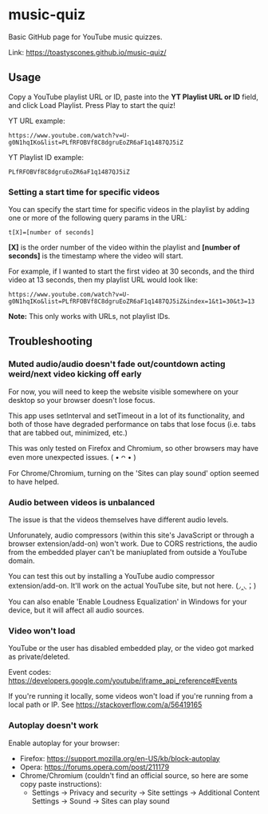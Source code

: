 # music-quiz
Basic GitHub page for YouTube music quizzes.

Link: https://toastyscones.github.io/music-quiz/

## Usage
Copy a YouTube playlist URL or ID, paste into the **YT Playlist URL or ID** field, and click Load Playlist. Press Play to start the quiz!

YT URL example:
```
https://www.youtube.com/watch?v=U-g0N1hqIKo&list=PLfRFOBVf8C8dgruEoZR6aF1q1487QJ5iZ
```

YT Playlist ID example:
```
PLfRFOBVf8C8dgruEoZR6aF1q1487QJ5iZ
```

### Setting a start time for specific videos
You can specify the start time for specific videos in the playlist by adding one or more of the following query params in the URL:

```
t[X]=[number of seconds]
``` 

**\[X\]** is the order number of the video within the playlist and **\[number of seconds\]** is the timestamp where the video will start.

For example, if I wanted to start the first video at 30 seconds, and the third video at 13 seconds, then my playlist URL would look like:

```
https://www.youtube.com/watch?v=U-g0N1hqIKo&list=PLfRFOBVf8C8dgruEoZR6aF1q1487QJ5iZ&index=1&t1=30&t3=13
```

**Note:** This only works with URLs, not playlist IDs.

## Troubleshooting
### Muted audio/audio doesn't fade out/countdown acting weird/next video kicking off early
For now, you will need to keep the website visible somewhere on your desktop so your browser doesn't lose focus.

This app uses setInterval and setTimeout in a lot of its functionality, and both of those have degraded performance on tabs that lose focus (i.e. tabs that are tabbed out, minimized, etc.)

This was only tested on Firefox and Chromium, so other browsers may have even more unexpected issues. ( • ᴖ • )

For Chrome/Chromium, turning on the 'Sites can play sound' option seemed to have helped.

### Audio between videos is unbalanced

The issue is that the videos themselves have different audio levels.

Unforunately, audio compressors (within this site's JavaScript or through a browser extension/add-on) won't work. Due to CORS restrictions, the audio from the embedded player can't be maniuplated from outside a YouTube domain.

You can test this out by installing a YouTube audio compressor extension/add-on. It'll work on the actual YouTube site, but not here. (◞‸◟；)

You can also enable 'Enable Loudness Equalization' in Windows for your device, but it will affect all audio sources.

### Video won't load
YouTube or the user has disabled embedded play, or the video got marked as private/deleted.

Event codes: https://developers.google.com/youtube/iframe_api_reference#Events

If you're running it locally, some videos won't load if you're running from a local path or IP. See https://stackoverflow.com/a/56419165

### Autoplay doesn't work
Enable autoplay for your browser:

* Firefox: https://support.mozilla.org/en-US/kb/block-autoplay
* Opera: https://forums.opera.com/post/211179
* Chrome/Chromium (couldn't find an official source, so here are some copy paste instructions):
  * Settings -> Privacy and security -> Site settings -> Additional Content Settings -> Sound -> Sites can play sound